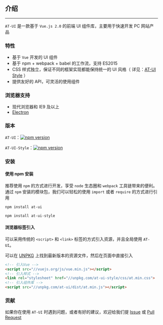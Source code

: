 ## 介绍

----

`AT-UI` 是一款基于 `Vue.js 2.0` 的前端 UI 组件库，主要用于快速开发 PC 网站产品

### 特性

- 基于 `Vue` 开发的 UI 组件
- 基于 npm + webpack + babel 的工作流，支持 ES2015
- CSS 样式独立，保证不同的框架实现都能保持统一的 UI 风格（ 详见：[AT-UI Style](https://github.com/o2team/at-ui-style) ）
- 提供友好的 API，可灵活的使用组件

### 浏览器支持

- 现代浏览器和 IE9 及以上
- [Electron](http://electron.atom.io/)

### 版本

`AT-UI`：[![npm version](https://badge.fury.io/js/at-ui.svg)](https://badge.fury.io/js/at-ui)

`AT-UI-Style`：[![npm version](https://badge.fury.io/js/at-ui-style.svg)](https://badge.fury.io/js/at-ui-style)

### 安装

#### 使用 npm 安装

推荐使用 `npm` 的方式进行开发，享受 `node` 生态圈和 `webpack` 工具链带来的便利。通过 `npm` 安装的模块包，我们可以轻松的使用 `import` 或者 `require` 的方式进行引用

```bash
npm install at-ui

npm install at-ui-style
```

#### 浏览器标签引入

可以采用传统的 `<script>` 和 `<link>` 标签的方式引入资源，并且全局使用 `AT-UI`。

可以在 [UNPKG](https://unpkg.com/at-ui/) 上找到最新版本的资源文件，然后在页面中直接引入

```html
<!-- 引入Vue -->
<script src="//vuejs.org/js/vue.min.js"></script>
<!-- 引入样式 -->
<link rel="stylesheet" href="//unpkg.com/at-ui-style/css/at.min.css">
<!-- 引入组件库 -->
<script src="//unpkg.com/at-ui/dist/at.min.js"></script>
```

### 贡献

如果你在使用 `AT-UI` 时遇到问题，或者有好的建议，欢迎给我们提 [Issue](https://github.com/o2team/at-ui/issues) 或 [Pull Request](https://github.com/o2team/at-ui/pulls)
